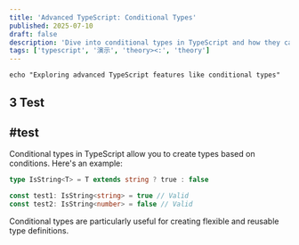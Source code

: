 ```yaml
---
title: 'Advanced TypeScript: Conditional Types'
published: 2025-07-10
draft: false
description: 'Dive into conditional types in TypeScript and how they can enhance type safety.'
tags: ['typescript', '演示', 'theory><:', 'theory']
---
```


```shell
echo "Exploring advanced TypeScript features like conditional types"
```

## 3 Test

## #test

Conditional types in TypeScript allow you to create types based on conditions. Here's an example:

```typescript
type IsString<T> = T extends string ? true : false

const test1: IsString<string> = true // Valid
const test2: IsString<number> = false // Valid
```

Conditional types are particularly useful for creating flexible and reusable type definitions.
